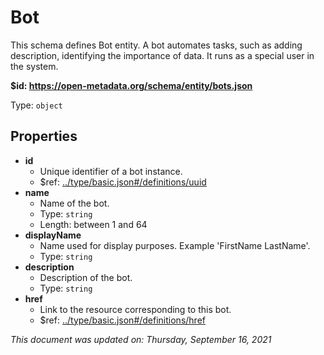 # Bot

This schema defines Bot entity. A bot automates tasks, such as adding description, identifying the importance of data. It runs as a special user in the system.

**$id: https://open-metadata.org/schema/entity/bots.json**

Type: `object`

## Properties
 - **id**
	 - Unique identifier of a bot instance.
	 - $ref: [../type/basic.json#/definitions/uuid](../types/basic.md#uuid)
 - **name**
	 - Name of the bot.
	 - Type: `string`
	 - Length: between 1 and 64
 - **displayName**
	 - Name used for display purposes. Example 'FirstName LastName'.
	 - Type: `string`
 - **description**
	 - Description of the bot.
	 - Type: `string`
 - **href**
	 - Link to the resource corresponding to this bot.
	 - $ref: [../type/basic.json#/definitions/href](../types/basic.md#href)


_This document was updated on: Thursday, September 16, 2021_